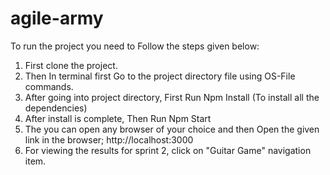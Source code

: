 # agile-army
To run the project you need to Follow the steps given below:
1. First clone the project.
2. Then In terminal first Go to the project directory file using OS-File commands.
3. After going into project directory, First Run Npm Install (To install all the dependencies)
4. After install is complete, Then Run Npm Start 
5. The you can open any browser of your choice and then Open the given link in the browser; http://localhost:3000
6. For viewing the results for sprint 2, click on "Guitar Game" navigation item.
